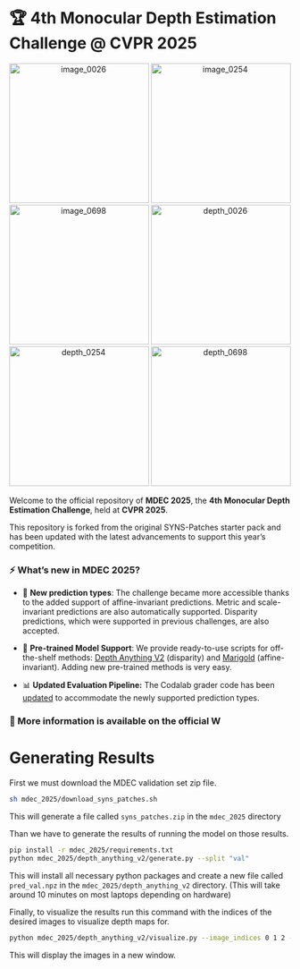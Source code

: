 # 🏆 4th Monocular Depth Estimation Challenge @ CVPR 2025

<p align="center">
<img src="./assets/syns/image_0026.png" alt="image_0026"  width="250"/>
<img src="./assets/syns/image_0254.png" alt="image_0254"  width="250"/>
<img src="./assets/syns/image_0698.png" alt="image_0698"  width="250"/>
 
<img src="./assets/syns/depth_0026.png" alt="depth_0026"  width="250"/>
<img src="./assets/syns/depth_0254.png" alt="depth_0254"  width="250"/>
<img src="./assets/syns/depth_0698.png" alt="depth_0698"  width="250"/>
</p>


Welcome to the official repository of **MDEC 2025**, the **4th Monocular Depth Estimation Challenge**, held at **CVPR 2025**.

This repository is forked from the original SYNS-Patches starter pack and has been updated with the latest advancements to support this year’s competition.

### ⚡ What’s new in MDEC 2025?

- 📐 **New prediction types**: The challenge became more accessible thanks to the added support of affine-invariant predictions. Metric and scale-invariant predictions are also automatically supported. Disparity predictions, which were supported in previous challenges, are also accepted. 

- 🤗 **Pre-trained Model Support**: We provide ready-to-use scripts for off-the-shelf methods: [Depth Anything V2](mdec_2025/depth_anything_v2/generate.py) (disparity) and [Marigold](mdec_2025/marigold_v1-0/generate.py) (affine-invariant). Adding new pre-trained methods is very easy.

- 📊 **Updated Evaluation Pipeline:** The Codalab grader code has been [updated](src/core/evaluator.py) to accommodate the newly supported prediction types.

### 🚀 More information is available on the official [<img src="https://img.shields.io/badge/%F0%9F%A4%8D%E2%80%83Challenge%20-Website-blue" height=16px alt="Website Badge">](https://jspenmar.github.io/MDEC/)

# Generating Results

First we must download the MDEC validation set zip file.

```bash
sh mdec_2025/download_syns_patches.sh 
```
This will generate a file called ```syns_patches.zip``` in the ```mdec_2025``` directory

Than we have to generate the results of running the model on those results.

```bash
pip install -r mdec_2025/requirements.txt
python mdec_2025/depth_anything_v2/generate.py --split "val"
```
This will install all necessary python packages and create a new file called ```pred_val.npz``` in the ```mdec_2025/depth_anything_v2``` directory. (This will take around 10 minutes on most laptops depending on hardware)

Finally, to visualize the results run this command with the indices of the desired images to visualize depth maps for.

```bash
python mdec_2025/depth_anything_v2/visualize.py --image_indices 0 1 2 --pred_path "mdec_2025/depth_anything_v2/pred_val.npz"
```
This will display the images in a new window.
